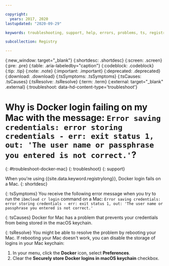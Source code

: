 ```yaml
---

copyright:
  years: 2017, 2020
lastupdated: "2020-09-29"

keywords: troubleshooting, support, help, errors, problems, ts, registry, docker login, mac, docker login fails on a mac

subcollection: Registry

---
```


{:new_window: target="_blank"}
{:shortdesc: .shortdesc}
{:screen: .screen}
{:pre: .pre}
{:table: .aria-labeledby="caption"}
{:codeblock: .codeblock}
{:tip: .tip}
{:note: .note}
{:important: .important}
{:deprecated: .deprecated}
{:download: .download}
{:tsSymptoms: .tsSymptoms}
{:tsCauses: .tsCauses}
{:tsResolve: .tsResolve}
{:term: .term}
{:external: target="_blank" .external}
{:troubleshoot: data-hd-content-type='troubleshoot'}

# Why is Docker login failing on my Mac with the message: `Error saving credentials: error storing credentials - err: exit status 1, out: 'The user name or passphrase you entered is not correct.'`?
{: #troubleshoot-docker-mac}
{: troubleshoot}
{: support}

When you're using {{site.data.keyword.registrylong}}, Docker login fails on a Mac.
{: shortdesc}

{: tsSymptoms}
You receive the following error message when you try to run the `ibmcloud cr login` command on a Mac: `Error saving credentials: error storing credentials - err: exit status 1, out: 'The user name or passphrase you entered is not correct.'`

{: tsCauses}
Docker for Mac has a problem that prevents your credentials from being stored in the macOS keychain.

{: tsResolve}
You might be able to resolve the problem by rebooting your Mac. If rebooting your Mac doesn't work, you can disable the storage of logins in your Mac keychain:

1. In your menu, click the **Docker** icon, select **Preferences**.
2. Clear the **Securely store Docker logins in macOS keychain** checkbox.
